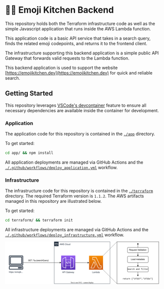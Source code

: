 # 🧑‍🍳 Emoji Kitchen Backend

This repository holds both the Terraform infrastructure code as well as the simple Javascript application that runs inside the AWS Lambda function.

This application code is a basic API service that takes in a search query, finds the related emoji codepoints, and returns it to the frontend client.

The infrastructure supporting this backend application is a simple public API Gateway that forwards valid requests to the Lambda function.

This backend application is used to support the website [https://emojikitchen.dev](https://emojikitchen.dev) for quick and reliable search.

## Getting Started

This repository leverages [VSCode's devcontainer](https://code.visualstudio.com/docs/remote/containers) feature to ensure all necessary dependencies are available inside the container for development.

### Application

The application code for this repository is contained in the [`./app`](./app) directory.

To get started:

```bash
cd app/ && npm install
```

All application deployments are managed via GitHub Actions and the [`./.github/workflows/deploy_application.yml`](./.github/workflows/deploy_application.yml) workflow.

### Infrastructure

The infrastructure code for this repository is contained in the [`./terraform`](./terraform) directory. The required Terraform version is `1.1.2`. The AWS artifacts managed in this repository are illustrated below.

To get started:

```bash
cd terraform/ && terraform init
```

All infrastructure deployments are managed via GitHub Actions and the [`./.github/workflows/deploy_infrastructure.yml`](./.github/workflows/deploy_infrastructure.yml) workflow.

![](./assets/architecture.svg)
